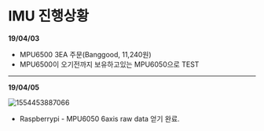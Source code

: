 # **IMU 진행상황**

**19/04/03**

- MPU6500 3EA 주문(Banggood, 11,240원)
- MPU6500이 오기전까지 보유하고있는 MPU6050으로 TEST

------

**19/04/05**

![1554453887066](C:\Users\jdspc\AppData\Roaming\Typora\typora-user-images\1554453887066.png)



- Raspberrypi - MPU6050 6axis raw data 얻기 완료.

